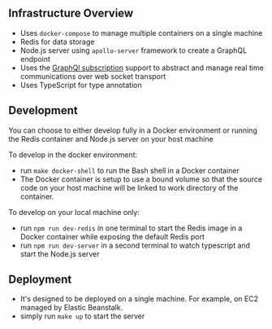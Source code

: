 
## Infrastructure Overview
- Uses `docker-compose` to manage multiple containers on a single machine
- Redis for data storage
- Node.js server using `apollo-server` framework to create a GraphQL endpoint
- Uses the [GraphQl subscription](https://graphql.github.io/graphql-spec/June2018/#sec-Subscription) support to abstract and manage real time communications over web socket transport
- Uses TypeScript for type annotation


## Development 
You can choose to either develop fully in a Docker environment or running the Redis container and Node.js server on your host machine

To develop in the docker environment: 
- run `make docker-shell` to run the Bash shell in a Docker container
- The Docker container is setup to use a bound volume so that the source code on your host machine will be linked to work directory of the container.

To develop on your local machine only: 
- run `npm run dev-redis` in one terminal to start the Redis image in a Docker container while exposing the default Redis port
- run `npm run dev-server` in a second terminal to watch typescript and start the Node.js server

## Deployment
- It's designed to be deployed on a single machine. For example, on EC2 managed by Elastic Beanstalk.
- simply run `make up` to start the server